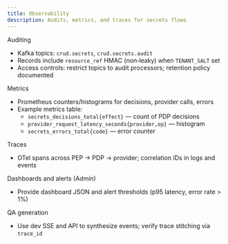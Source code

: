 ```yaml
---
title: Observability
description: Audits, metrics, and traces for secrets flows
---
```


Auditing

- Kafka topics: `crud.secrets`, `crud.secrets.audit`
- Records include `resource_ref` HMAC (non‑leaky) when `TENANT_SALT` set
 - Access controls: restrict topics to audit processors; retention policy documented

Metrics

- Prometheus counters/histograms for decisions, provider calls, errors
 - Example metrics table:
   - `secrets_decisions_total{effect}` — count of PDP decisions
   - `provider_request_latency_seconds{provider,op}` — histogram
   - `secrets_errors_total{code}` — error counter

Traces

- OTel spans across PEP → PDP → provider; correlation IDs in logs and events

Dashboards and alerts (Admin)

- Provide dashboard JSON and alert thresholds (p95 latency, error rate > 1%)

QA generation

- Use dev SSE and API to synthesize events; verify trace stitching via `trace_id`


